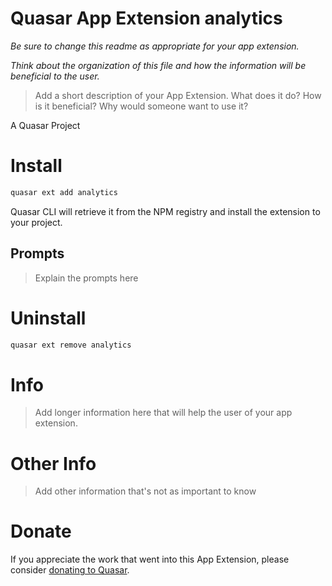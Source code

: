 Quasar App Extension analytics
===

_Be sure to change this readme as appropriate for your app extension._

_Think about the organization of this file and how the information will be beneficial to the user._

> Add a short description of your App Extension. What does it do? How is it beneficial? Why would someone want to use it?

A Quasar Project

# Install
```bash
quasar ext add analytics
```
Quasar CLI will retrieve it from the NPM registry and install the extension to your project.


## Prompts

> Explain the prompts here


# Uninstall
```bash
quasar ext remove analytics
```

# Info
> Add longer information here that will help the user of your app extension.

# Other Info
> Add other information that's not as important to know

# Donate
If you appreciate the work that went into this App Extension, please consider [donating to Quasar](https://donate.quasar.dev).
